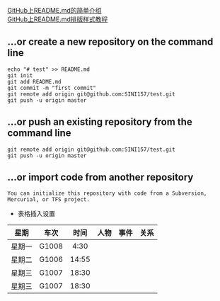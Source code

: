 [GitHub上README.md的简单介绍](https://www.cnblogs.com/longronglang/p/8453047.html "悬停显示")<br>
[GitHub上README.md排版样式教程](https://blog.csdn.net/u012067966/article/details/50736647)

…or create a new repository on the command line
---------------------------------------------------
```
echo "# test" >> README.md
git init
git add README.md
git commit -m "first commit"
git remote add origin git@github.com:SINI157/test.git
git push -u origin master
```
…or push an existing repository from the command line
-----------------------------------------------------
```
git remote add origin git@github.com:SINI157/test.git
git push -u origin master
```
…or import code from another repository
---------------------------------------
`
You can initialize this repository with code from a Subversion, Mercurial, or TFS project.
`
* 表格插入设置

| 星期|车次|时间|人物|事件|关系|
|:---:|:---:|:---:|:---:|:---:|:---:|
|星期一|G1008|4:30|
|星期二|G1006|14:55|
|星期三|G1007|18:30|
|星期三|G1007|18:30|

